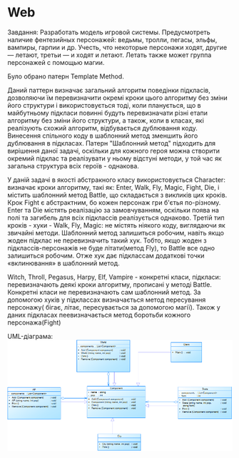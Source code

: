 # Web
Завдання: Разработать модель игровой системы. Предусмотреть наличие фентезийных персонажей: ведьмы, тролли, пегасы, эльфы, вампиры, гарпии и др. Учесть, что некоторые персонажи ходят, другие — летают, третьи — и ходят и летают. Летать также может группа персонажей с помощью магии. 

Було обрано патерн Template Method. 

Даний паттерн визначає загальний алгоритм поведінки підкласів, дозволяючи їм перевизначити окремі кроки цього алгоритму без зміни його структури і використовується тоді, коли планується, що в майбутньому підкласи повинні будуть перевизначати різні етапи алгоритму без зміни його структури, а також, коли в класах, які реалізують схожий алгоритм, відбувається дублювання коду. Винесення спільного коду в шаблонний метод зменшить його дублювання в підкласах.
 Патерн "Шаблонний метод" підходить для вирішення даної задачі, оскільки для кожного героя можна створити окремий підклас та реалізувати у ньому відстуні методи, у той час як загальна структура всіх героїв - однакова.
 
У даній задачі в якості абстракного класу використовується Character: визначає кроки алгоритму, такі як:  Enter, Walk, Fly, Magic, Fight, Die, і містить шаблонний метод Battle, що складається з викликів цих кроків.
Крок Fight є абстрактним, бо кожен персонаж гри б'єтья по-різному.
Enter та Die містять реалізацію за замовчуванням, оскільки поява на полі та загибель для всіх підклассів реалізується однаково.
Третій тип кроків - хуки - Walk, Fly, Magic: не містять ніякого коду, виглядаючи як звичайні методи. Шаблонний метод залишиться робочим, навіть якщо жоден підклас не перевизначить такий хук. Тобто, якщо жоден з підклассів-персонажів не буде літати(метод Fly), то Battle все одно залишиться робочим. Отже хук дає підклассам додаткові точки «вклинювання» в шаблонний метод.

Witch, Throll, Pegasus, Harpy, Elf, Vampire - конкретні класи, підкласи: перевизначають деякі кроки алгоритму, прописані у методі Battle. Конкретні класи не перевизначають сам шаблонний метод. За допомогою хуків у підклассах визначається метод пересування персонажу( бігає, літає, пересувається за допомогою магії). Також у даних підкласах пеевизначається метод боротьби кожного персонажа(Fight)

UML-діаграма:
![alt text](https://github.com/ValerSiya/Web/blob/ValerSiya-patch-3/Diagram.png)
